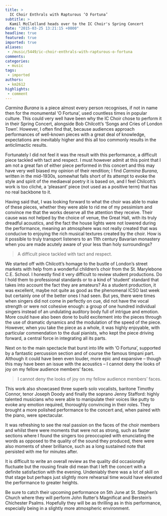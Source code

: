 ```yaml
---
title: >
  IC Choir Enthrals with Rapturous ‘O Fortuna’
subtitle: >
  Kamil McClelland heads over to the IC Choir's Spring Concert
date: "2015-03-25 13:21:15 +0000"
headline: true
featured: true
imported: true
aliases:
 - /music/5449/ic-choir-enthrals-with-rapturous-o-fortuna
comments:
categories:
 - music
tags:
 - imported
authors:
 - km2612
highlights:
 - comment
---
```


_Carmina Burana_ is a piece almost every person recognises, if not in name then for the monumental ‘O Fortuna’, used countless times in popular culture. This could very well have been why the IC Choir chose to perform it in their Spring Concert, alongside Bob Chilcott’s ‘Songs and Cries of London Town’. However, I often find that, because audiences approach performances of well-known pieces with a great deal of knowledge, expectations are inevitably higher and this all too commonly results in the anticlimactic results.

Fortunately I did not feel it was the result with this performance, a difficult piece tackled with tact and respect. I must however admit at this point that I am not a great fan of either piece performed in this concert and this may have very well biased my opinion of their rendition; I find _Carmina Burana_, written in the mid-1930s, somewhat falls short of its attempt to evoke the style and spirit of the mediaeval poetry it is based on, and I feel Chilcott’s work is too cliché, a ‘pleasant’ piece (not used as a positive term) that has no real backbone to it.

Having said that, I was looking forward to what the choir was able to make of these pieces, whether they were able to rid me of my pessimism and convince me that the works deserve all the attention they receive. Their cause was not helped by the choice of venue, the Great Hall, with its truly dreadful acoustics, and the fact the house lights were not lowered during the performance, meaning an atmosphere was not really created that was conducive to enjoying the rich musical textures created by the choir. How is it possible to truly transport listeners to an 11th century Bavarian monastery when you are made acutely aware of your less than holy surroundings?

> A difficult piece tackled with tact and respect.

We started off with Chilcott’s homage to the bustle of London’s street markets with help from a wonderful children’s choir from the St. Marylebone C.E. School. I honestly find it very difficult to review student productions. Do I hold them to professional standards or to a kind of ‘student’ standard that takes into account the fact they are amateurs? As a student production, it was excellent, maybe not quite as good as the phenomenal ICSO last week but certainly one of the better ones I had seen. But yes, there were times when singers did not come in perfectly on cue, did not have the vocal strength or were not cohesive enough: a group of one hundred individual singers instead of an undulating auditory body full of intrigue and emotion. More could have also been done to build excitement into the pieces through the use of dramatic dynamics and the modulation of the speed of the piece. However, when you take the piece as a whole, it was highly enjoyable, with particular commendation to the dual pianists, who kept the piece driving forward, a central force in integrating all its parts.

Next on to the main spectacle that burst into life with ‘O Fortuna’, supported by a fantastic percussion section and of course the famous timpani part. Although it could have been even louder, more epic and expansive – though this may have been an issue with the acoustics – I cannot deny the looks of joy on my fellow audience members’ faces.

> I cannot deny the looks of joy on my fellow audience members’ faces.

This work also showcased three superb solo vocalists, baritone Timothy Connor, tenor Joseph Doody and finally the soprano Jenny Stafford: highly talented musicians who were able to manipulate their voices like putty to evoke any emotion required, thoroughly convincing in their roles. They brought a more polished performance to the concert and, when paired with the piano, were spectacular.

It was refreshing to see the real passion on the faces of the choir members and whilst there were moments that were not as strong, such as faster sections where I found the singers too preoccupied with enunciating the words as opposed to the quality of the sound they produced, there were also moments of sheer brilliance, such as a long sustained note that persisted with me for minutes after.

It is difficult to write an overall review as the quality did occasionally fluctuate but the rousing finale did mean that I left the concert with a definite satisfaction with the evening. Undeniably there was a lot of skill on that stage but perhaps just slightly more rehearsal time would have elevated the performance to greater heights.

Be sure to catch their upcoming performance on 5th June at St. Stephen’s Church where they will perform John Rutter’s Magnificat and Berstein’s Chichester Psalms. Hopefully they will be as thrilling as in this performance, especially being in a slightly more atmospheric environment.
